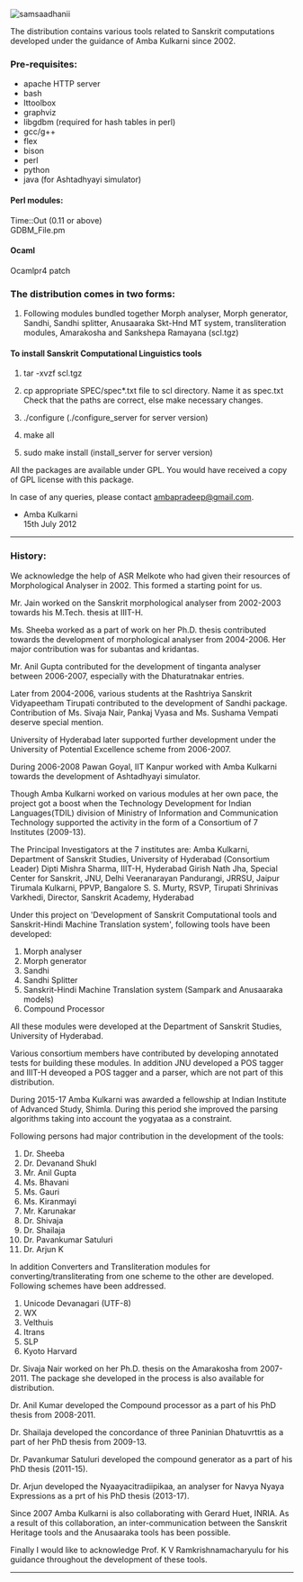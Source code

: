 ![samsaadhanii](imgs/samsadhani3.jpg)

The distribution contains various tools related to Sanskrit computations developed under the guidance of Amba Kulkarni since 2002.


### Pre-requisites:
* apache HTTP server
* bash
* lttoolbox
* graphviz
* libgdbm (required for hash tables in perl)
* gcc/g++
* flex
* bison
* perl
* python
* java (for Ashtadhyayi simulator)

#### Perl modules:
Time::Out (0.11 or above)<br>
GDBM_File.pm

#### Ocaml
Ocamlpr4 patch

### The distribution comes in two forms:
1. Following modules bundled together
   Morph analyser, Morph generator, Sandhi, Sandhi splitter, Anusaaraka Skt-Hnd MT system, transliteration modules, Amarakosha and Sankshepa Ramayana
  (scl.tgz)

#### To install Sanskrit Computational Linguistics tools

1. tar -xvzf scl.tgz 

2. cp appropriate SPEC/spec*.txt file to scl directory. Name it as spec.txt
   Check that the paths are correct, else make necessary changes.

3. ./configure  (./configure_server for server version)

4. make all

5. sudo make install (install_server for server version)


All the packages are available under GPL. You would have received a copy of GPL license with this package.

In case of any queries, please contact ambapradeep@gmail.com.

- Amba Kulkarni<br>
15th July 2012
----

### History:
We acknowledge the help of ASR Melkote who had given their resources of Morphological Analyser in 2002. This formed a starting point for us. 

Mr. Jain worked on the Sanskrit morphological analyser from 2002-2003 towards his M.Tech. thesis at IIIT-H.

Ms. Sheeba worked as a part of work on her Ph.D. thesis contributed towards the development of morphological analyser from 2004-2006. Her major contribution was for subantas and kridantas.

Mr. Anil Gupta contributed for the development of tinganta analyser between 2006-2007, especially with the Dhaturatnakar entries.

Later from 2004-2006, various students at the Rashtriya Sanskrit Vidyapeetham Tirupati contributed to the development of Sandhi package. Contribution of Ms. Sivaja Nair, Pankaj Vyasa and Ms. Sushama Vempati deserve special mention.

University of Hyderabad later supported further development under the University of Potential Excellence scheme from 2006-2007.

During 2006-2008 Pawan Goyal, IIT Kanpur worked with Amba Kulkarni towards the development of Ashtadhyayi simulator.

Though Amba Kulkarni worked on various modules at her own pace, the project got a boost when the Technology Development for Indian Languages(TDIL)  division of Ministry of Information and Communication Technology supported the activity in the form of a Consortium of 7 Institutes (2009-13).

The Principal Investigators at the 7 institutes are:
Amba Kulkarni, Department of Sanskrit Studies, University of Hyderabad (Consortium Leader)
Dipti Mishra Sharma, IIIT-H, Hyderabad
Girish Nath Jha, Special Center for Sanskrit, JNU, Delhi
Veeranarayan Pandurangi, JRRSU, Jaipur
Tirumala Kulkarni, PPVP, Bangalore
S. S. Murty, RSVP, Tirupati
Shrinivas Varkhedi, Director, Sanskrit Academy, Hyderabad

Under this project on 'Development of Sanskrit Computational tools and Sanskrit-Hindi Machine Translation system', following tools have been developed:

1. Morph analyser
2. Morph generator
3. Sandhi
4. Sandhi Splitter
5. Sanskrit-Hindi Machine Translation system (Sampark and Anusaaraka models)
6. Compound Processor

All these modules were developed at the Department of Sanskrit Studies, University of Hyderabad.

Various consortium members have contributed by developing annotated tests for building these modules. In addition JNU developed a POS tagger and IIIT-H deveoped a POS tagger and a parser, which are not part of this distribution.

During 2015-17 Amba Kulkarni was awarded a fellowship at Indian Institute of Advanced Study, Shimla. During this period she improved the parsing algorithms taking into account the yogyataa as a constraint.

Following persons had major contribution in the development of the tools:
1. Dr. Sheeba
2. Dr. Devanand Shukl
3. Mr. Anil Gupta
4. Ms. Bhavani
5. Ms. Gauri
6. Ms. Kiranmayi
7. Mr. Karunakar
8. Dr. Shivaja
9. Dr. Shailaja
10. Dr. Pavankumar Satuluri
11. Dr. Arjun K

In addition Converters and Transliteration modules for converting/transliterating from one scheme to the other are developed. Following schemes have been addressed.
1. Unicode Devanagari (UTF-8)
2. WX
3. Velthuis
4. Itrans
5. SLP
6. Kyoto Harvard

Dr. Sivaja Nair worked on her Ph.D. thesis on the Amarakosha from 2007-2011. The package she developed in the process is also available for distribution.

Dr. Anil Kumar developed the Compound processor as a part of his PhD thesis from 2008-2011.

Dr. Shailaja developed the concordance of three Paninian Dhatuvrttis as a part of her PhD thesis from 2009-13.

Dr. Pavankumar Satuluri developed the compound generator as a part of his PhD thesis (2011-15).

Dr. Arjun developed the Nyaayacitradiipikaa, an analyser for Navya Nyaya Expressions as a prt of his PhD thesis (2013-17).

Since 2007 Amba Kulkarni is also collaborating with Gerard Huet, INRIA. As a result of this collaboration, an inter-communication between the Sanskrit Heritage tools and the Anusaaraka tools has been possible.

Finally I would like to acknowledge Prof. K V Ramkrishnamacharyulu for his guidance throughout the development of these tools.

----
